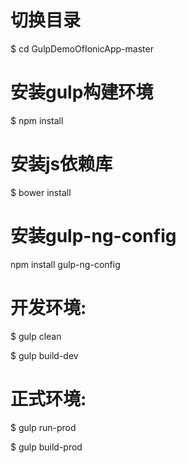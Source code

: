 # 切换目录
$ cd GulpDemoOfIonicApp-master

# 安装gulp构建环境
$ npm install

# 安装js依赖库
$ bower install

# 安装gulp-ng-config
npm install gulp-ng-config

# 开发环境:
$ gulp clean

$ gulp build-dev

# 正式环境:
$ gulp run-prod

$ gulp build-prod
